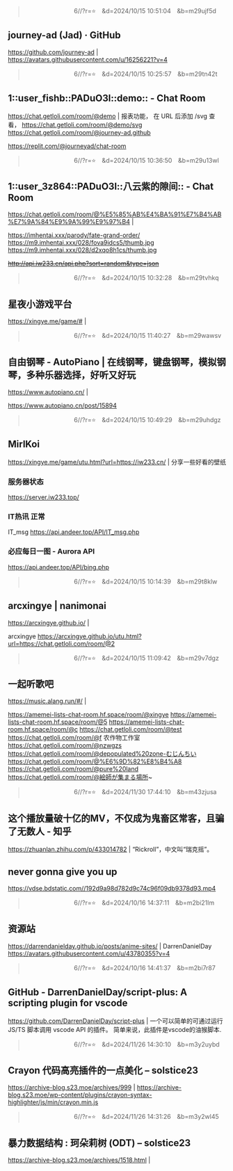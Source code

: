 
>　　　　　　　　6//?r=⭐　&d=2024/10/15 10:51:04　&b=m29ujf5d
## journey-ad (Jad) · GitHub
https://github.com/journey-ad
|
https://avatars.githubusercontent.com/u/16256221?v=4

>　　　　　　　　6//?r=⭐　&d=2024/10/15 10:25:57　&b=m29tn42t
## 1::user_fishb::PADuO3l::demo:: - Chat Room
https://chat.getloli.com/room/@demo
|
报表功能，
在 URL 后添加 /svg 查看，
https://chat.getloli.com/room/@demo/svg
https://chat.getloli.com/room/@journey-ad.github

https://replit.com/@journeyad/chat-room

>　　　　　　　　6//?r=⭐　&d=2024/10/15 10:36:50　&b=m29u13wl
## 1::user_3z864::PADuO3l::八云紫的隙间:: - Chat Room
https://chat.getloli.com/room/@%E5%85%AB%E4%BA%91%E7%B4%AB%E7%9A%84%E9%9A%99%E9%97%B4
|

https://imhentai.xxx/parody/fate-grand-order/
https://m9.imhentai.xxx/028/fova9idcs5/thumb.jpg
https://m9.imhentai.xxx/028/d2xqo8h1cs/thumb.jpg

~~http://api.iw233.cn/api.php?sort=random&type=json~~


>　　　　　　　　6//?r=⭐　&d=2024/10/15 10:32:28　&b=m29tvhkq
## 星夜小游戏平台
https://xingye.me/game/#
|

>　　　　　　　　6//?r=⭐　&d=2024/10/15 11:40:27　&b=m29wawsv
## 自由钢琴 - AutoPiano | 在线钢琴，键盘钢琴，模拟钢琴，多种乐器选择，好听又好玩
https://www.autopiano.cn/
|

https://www.autopiano.cn/post/15894

>　　　　　　　　6//?r=⭐　&d=2024/10/15 10:49:29　&b=m29uhdgz
## MirlKoi
https://xingye.me/game/utu.html?url=https://iw233.cn/
|
分享一些好看的壁纸

### 服务器状态
https://server.iw233.top/

### IT热讯 正常
IT_msg
https://api.andeer.top/API/IT_msg.php

### 必应每日一图 - Aurora API
https://api.andeer.top/API/bing.php

>　　　　　　　　6//?r=⭐　&d=2024/10/15 10:14:39　&b=m29t8klw
## arcxingye | nanimonai
https://arcxingye.github.io/
|

arcxingye
https://arcxingye.github.io/utu.html?url=https://chat.getloli.com/room/@2

>　　　　　　　　6//?r=⭐　&d=2024/10/15 11:09:42　&b=m29v7dgz
## 一起听歌吧
https://music.alang.run/#/
|

https://amemei-lists-chat-room.hf.space/room/@xingye
https://amemei-lists-chat-room.hf.space/room/@5
https://amemei-lists-chat-room.hf.space/room/@c
https://chat.getloli.com/room/@test
https://chat.getloli.com/room/@f
农作物工作室
https://chat.getloli.com/room/@nzwgzs
https://chat.getloli.com/room/@depopulated%20zone-むじんちい
https://chat.getloli.com/room/@%E6%9D%82%E8%B4%A8
https://chat.getloli.com/room/@pure%20land
https://chat.getloli.com/room/@絵師が集まる場所~

>　　　　　　　　6//?r=⭐　&d=2024/11/30 17:44:10　&b=m43zjusa
## 这个播放量破十亿的MV，不仅成为鬼畜区常客，且骗了无数人 - 知乎
https://zhuanlan.zhihu.com/p/433014782
|
“Rickroll”，中文叫“瑞克摇”。

## never gonna give you up
https://vdse.bdstatic.com//192d9a98d782d9c74c96f09db9378d93.mp4

>　　　　　　　　6//?r=⭐　&d=2024/10/16 14:37:11　&b=m2bi21lm
## 资源站
https://darrendanielday.github.io/posts/anime-sites/
|
DarrenDanielDay
https://avatars.githubusercontent.com/u/43780355?v=4

>　　　　　　　　6//?r=⭐　&d=2024/10/16 14:41:37　&b=m2bi7r87
## GitHub - DarrenDanielDay/script-plus: A scripting plugin for vscode
https://github.com/DarrenDanielDay/script-plus
|
一个可以简单的可通过运行 JS/TS 脚本调用 vscode API 的插件。
简单来说，此插件是vscode的油猴脚本.

>　　　　　　　　6//?r=⭐　&d=2024/11/26 14:30:10　&b=m3y2uybd
## Crayon 代码高亮插件的一点美化 – solstice23
https://archive-blog.s23.moe/archives/999
|
https://archive-blog.s23.moe/wp-content/plugins/crayon-syntax-highlighter/js/min/crayon.min.js

>　　　　　　　　6//?r=⭐　&d=2024/11/26 14:31:26　&b=m3y2wl45
## 暴力数据结构 : 珂朵莉树 (ODT) – solstice23
https://archive-blog.s23.moe/archives/1518.html
|
